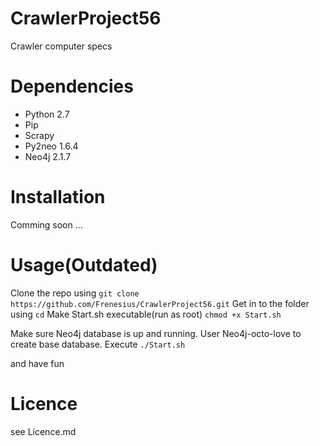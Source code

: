 CrawlerProject56
===============

Crawler computer specs

Dependencies
==============
+ Python 2.7
+ Pip
+ Scrapy
+ Py2neo 1.6.4
+ Neo4j 2.1.7


Installation
============
Comming soon ...

Usage(Outdated)
============
Clone the repo using ```git clone https://github.com/Frenesius/CrawlerProject56.git``` 
Get in to the folder using ```cd``` Make Start.sh executable(run as root) ```chmod +x Start.sh```

Make sure Neo4j database is up and running. User Neo4j-octo-love to create base database. 
Execute ```./Start.sh```

and have fun


Licence
=============
see Licence.md
